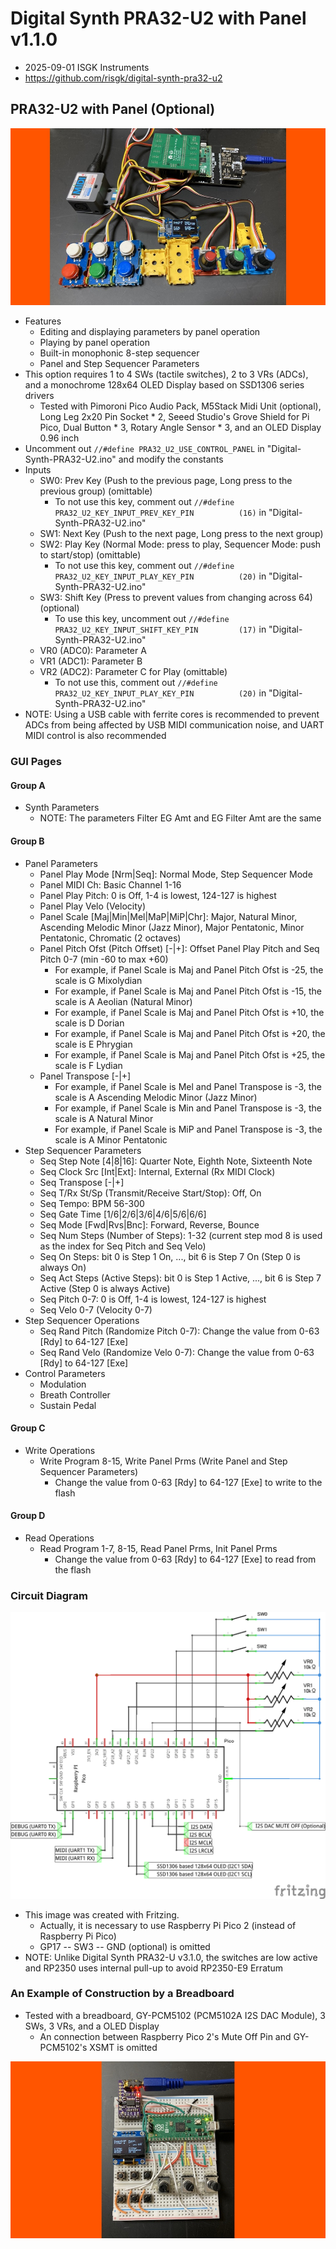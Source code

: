 # Digital Synth PRA32-U2 with Panel v1.1.0

- 2025-09-01 ISGK Instruments
- <https://github.com/risgk/digital-synth-pra32-u2>


## PRA32-U2 with Panel (Optional)

![PRA32-U2 with Panel (Grove System)](./pra32-u2-with-panel-grove-system.jpg)

- Features
    - Editing and displaying parameters by panel operation
    - Playing by panel operation
    - Built-in monophonic 8-step sequencer
    - Panel and Step Sequencer Parameters
- This option requires 1 to 4 SWs (tactile switches), 2 to 3 VRs (ADCs), and a monochrome 128x64 OLED Display based on SSD1306 series drivers
    - Tested with Pimoroni Pico Audio Pack, M5Stack Midi Unit (optional), Long Leg 2x20 Pin Socket * 2, Seeed Studio's Grove Shield for Pi Pico, Dual Button * 3, Rotary Angle Sensor * 3, and an OLED Display 0.96 inch
- Uncomment out `//#define PRA32_U2_USE_CONTROL_PANEL` in "Digital-Synth-PRA32-U2.ino" and modify the constants
- Inputs
    - SW0: Prev Key (Push to the previous page, Long press to the previous group) (omittable)
        - To not use this key, comment out `//#define PRA32_U2_KEY_INPUT_PREV_KEY_PIN          (16)` in "Digital-Synth-PRA32-U2.ino"
    - SW1: Next Key (Push to the next page, Long press to the next group)
    - SW2: Play Key (Normal Mode: press to play, Sequencer Mode: push to start/stop) (omittable)
        - To not use this key, comment out `//#define PRA32_U2_KEY_INPUT_PLAY_KEY_PIN          (20)` in "Digital-Synth-PRA32-U2.ino"
    - SW3: Shift Key (Press to prevent values from changing across 64) (optional)
        - To use this key, uncomment out `//#define PRA32_U2_KEY_INPUT_SHIFT_KEY_PIN         (17)` in "Digital-Synth-PRA32-U2.ino"
    - VR0 (ADC0): Parameter A
    - VR1 (ADC1): Parameter B
    - VR2 (ADC2): Parameter C for Play (omittable)
        - To not use this, comment out `//#define PRA32_U2_KEY_INPUT_PLAY_KEY_PIN          (20)` in "Digital-Synth-PRA32-U2.ino"
- NOTE: Using a USB cable with ferrite cores is recommended to prevent ADCs from being affected by USB MIDI communication noise, and UART MIDI control is also recommended


### GUI Pages

#### Group A

- Synth Parameters
    - NOTE: The parameters Filter EG Amt and EG Filter Amt are the same

#### Group B

- Panel Parameters
    - Panel Play Mode [Nrm|Seq]: Normal Mode, Step Sequencer Mode
    - Panel MIDI Ch: Basic Channel 1-16
    - Panel Play Pitch: 0 is Off, 1-4 is lowest, 124-127 is highest
    - Panel Play Velo (Velocity)
    - Panel Scale [Maj|Min|Mel|MaP|MiP|Chr]: Major, Natural Minor, Ascending Melodic Minor (Jazz Minor), Major Pentatonic, Minor Pentatonic, Chromatic (2 octaves)
    - Panel Pitch Ofst (Pitch Offset) [-|+]: Offset Panel Play Pitch and Seq Pitch 0-7 (min -60 to max +60)
        - For example, if Panel Scale is Maj and Panel Pitch Ofst is -25, the scale is G Mixolydian
        - For example, if Panel Scale is Maj and Panel Pitch Ofst is -15, the scale is A Aeolian (Natural Minor)
        - For example, if Panel Scale is Maj and Panel Pitch Ofst is +10, the scale is D Dorian
        - For example, if Panel Scale is Maj and Panel Pitch Ofst is +20, the scale is E Phrygian
        - For example, if Panel Scale is Maj and Panel Pitch Ofst is +25, the scale is F Lydian
    - Panel Transpose [-|+]
        - For example, if Panel Scale is Mel and Panel Transpose is -3, the scale is A Ascending Melodic Minor (Jazz Minor)
        - For example, if Panel Scale is Min and Panel Transpose is -3, the scale is A Natural Minor
        - For example, if Panel Scale is MiP and Panel Transpose is -3, the scale is A Minor Pentatonic
- Step Sequencer Parameters
    - Seq Step Note [4|8|16]: Quarter Note, Eighth Note, Sixteenth Note
    - Seq Clock Src [Int|Ext]: Internal, External (Rx MIDI Clock)
    - Seq Transpose [-|+]
    - Seq T/Rx St/Sp (Transmit/Receive Start/Stop): Off, On
    - Seq Tempo: BPM 56-300
    - Seq Gate Time [1/6|2/6|3/6|4/6|5/6|6/6]
    - Seq Mode [Fwd|Rvs|Bnc]: Forward, Reverse, Bounce
    - Seq Num Steps (Number of Steps): 1-32 (current step mod 8 is used as the index for Seq Pitch and Seq Velo)
    - Seq On Steps: bit 0 is Step 1 On, ..., bit 6 is Step 7 On (Step 0 is always On)
    - Seq Act Steps (Active Steps): bit 0 is Step 1 Active, ..., bit 6 is Step 7 Active (Step 0 is always Active)
    - Seq Pitch 0-7: 0 is Off, 1-4 is lowest, 124-127 is highest
    - Seq Velo 0-7 (Velocity 0-7)
- Step Sequencer Operations
    - Seq Rand Pitch (Randomize Pitch 0-7): Change the value from 0-63 [Rdy] to 64-127 [Exe]
    - Seq Rand Velo (Randomize Velo 0-7): Change the value from 0-63 [Rdy] to 64-127 [Exe]
- Control Parameters
    - Modulation
    - Breath Controller
    - Sustain Pedal


#### Group C

- Write Operations
    - Write Program 8-15, Write Panel Prms (Write Panel and Step Sequencer Parameters)
        - Change the value from 0-63 [Rdy] to 64-127 [Exe] to write to the flash


#### Group D

- Read Operations
    - Read Program 1-7, 8-15, Read Panel Prms, Init Panel Prms
        - Change the value from 0-63 [Rdy] to 64-127 [Exe] to read from the flash


### Circuit Diagram

![Circuit Diagram](./pra32-u2-with-panel-circuit-diagram.png)

- This image was created with Fritzing.
    - Actually, it is necessary to use Raspberry Pi Pico 2 (instead of Raspberry Pi Pico)
    - GP17 -- SW3 -- GND (optional) is omitted
- NOTE: Unlike Digital Synth PRA32-U v3.1.0, the switches are low active and RP2350 uses internal pull-up to avoid RP2350-E9 Erratum


### An Example of Construction by a Breadboard

- Tested with a breadboard, GY-PCM5102 (PCM5102A I2S DAC Module), 3 SWs, 3 VRs, and a OLED Display
    - An connection between Raspberry Pico 2's Mute Off Pin and GY-PCM5102's XSMT is omitted

![PRA32-U2 with Panel (Bread Board)](./pra32-u2-with-panel-breadboard.jpg)
